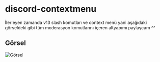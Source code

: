 # discord-contextmenu
İlerleyen zamanda v13 slash komutları ve context menü yani aşağıdaki görseldeki gibi tüm moderasyon komutlarını içeren altyapımı paylaşcam ^^

## Görsel
![Görsel](https://mercyxd.is-inside.me/W5LZimCG.gif)
